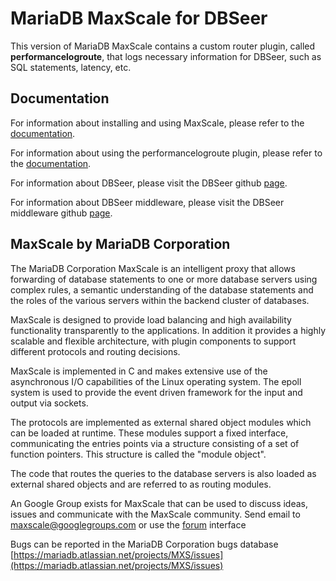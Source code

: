 # MariaDB MaxScale for DBSeer

This version of MariaDB MaxScale contains a custom router plugin, called **performancelogroute**, that logs necessary information for DBSeer, such as SQL statements, latency, etc.

## Documentation

For information about installing and using MaxScale, please refer to the 
[documentation](Documentation/Documentation-Contents.md).

For information about using the performancelogroute plugin, please refer to the [documentation](Documentation/Documentation/Routers/PerformanceLogRoute.md).

For information about DBSeer, please visit the DBSeer github [page](http://https://github.com/barzan/dbseer).

For information about DBSeer middleware, please visit the DBSeer middleware github [page](https://github.com/dongyoungy/dbseer_middleware).

## MaxScale by MariaDB Corporation

The MariaDB Corporation MaxScale is an intelligent proxy that allows forwarding of
database statements to one or more database servers using complex rules,
a semantic understanding of the database statements and the roles of
the various servers within the backend cluster of databases.

MaxScale is designed to provide load balancing and high availability
functionality transparently to the applications. In addition it provides
a highly scalable and flexible architecture, with plugin components to
support different protocols and routing decisions.

MaxScale is implemented in C and makes extensive use of the
asynchronous I/O capabilities of the Linux operating system. The epoll
system is used to provide the event driven framework for the input and
output via sockets.

The protocols are implemented as external shared object modules which
can be loaded at runtime. These modules support a fixed interface,
communicating the entries points via a structure consisting of a set of
function pointers. This structure is called the "module object".

The code that routes the queries to the database servers is also loaded
as external shared objects and are referred to as routing modules.

An Google Group exists for MaxScale that can be used to discuss ideas,
issues and communicate with the MaxScale community.
	Send email to maxscale@googlegroups.com
	or use the [forum](http://groups.google.com/forum/#!forum/maxscale) interface
	
Bugs can be reported in the MariaDB Corporation bugs database
	[https://mariadb.atlassian.net/projects/MXS/issues](https://mariadb.atlassian.net/projects/MXS/issues)

